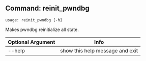 ## Command: reinit_pwndbg ##
```
usage: reinit_pwndbg [-h]
```
Makes pwndbg reinitialize all state.  

| Optional Argument | Info |
|---------------------|------|
| --help | show this help message and exit |


